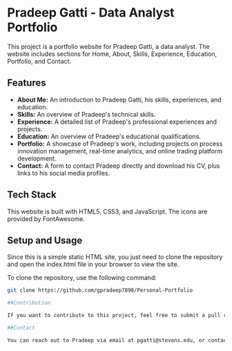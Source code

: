 # Pradeep Gatti - Data Analyst Portfolio

This project is a portfolio website for Pradeep Gatti, a data analyst. The website includes sections for Home, About, Skills, Experience, Education, Portfolio, and Contact.

## Features

- **About Me:** An introduction to Pradeep Gatti, his skills, experiences, and education.
- **Skills:** An overview of Pradeep's technical skills.
- **Experience:** A detailed list of Pradeep's professional experiences and projects.
- **Education:** An overview of Pradeep's educational qualifications.
- **Portfolio:** A showcase of Pradeep's work, including projects on process innovation management, real-time analytics, and online trading platform development.
- **Contact:** A form to contact Pradeep directly and download his CV, plus links to his social media profiles.

## Tech Stack

This website is built with HTML5, CSS3, and JavaScript. The icons are provided by FontAwesome.

## Setup and Usage

Since this is a simple static HTML site, you just need to clone the repository and open the index.html file in your browser to view the site.

To clone the repository, use the following command:

```bash
git clone https://github.com/gpradeep7898/Personal-Portfolio

##Contribution

If you want to contribute to this project, feel free to submit a pull request.

##Contact

You can reach out to Pradeep via email at pgatti@stevens.edu, or contact him on LinkedIn and GitHub.
